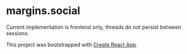 # margins.social

Current implementation is frontend only, threads do not persist between sessions.

This project was bootstrapped with [Create React App](https://github.com/facebook/create-react-app).